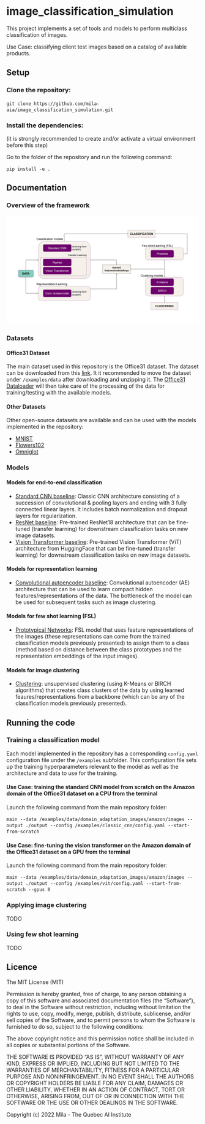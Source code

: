 # image_classification_simulation


This project implements a set of tools and models to perform multiclass classification of images.

Use Case: classifying client test images based on a catalog of available products.

## Setup

### Clone the repository:

    git clone https://github.com/mila-aia/image_classification_simulation.git

### Install the dependencies:
(it is strongly recommended to create and/or activate a virtual environment before this step)

Go to the folder of the repository and run the following command:

    pip install -e .

## Documentation

### Overview of the framework

![Fig0](docs/figures/fig0.jpg)

### Datasets

#### Office31 Dataset

The main dataset used in this repository is the Office31 dataset. The dataset can be downloaded from this [link](https://drive.google.com/file/d/0B4IapRTv9pJ1WGZVd1VDMmhwdlE/view?resourcekey=0-gNMHVtZfRAyO_t2_WrOunA). It it recommended to move the dataset under `/examples/data` after downloading and unzipping it. The [Office31 Dataloader](/image_classification_simulation/data/office31_loader.py) will then take care of the processing of the data for training/testing with the available models.

#### Other Datasets

Other open-source datasets are available and can be used with the models implemented in the repository:

* [MNIST](/image_classification_simulation/data/mnist_loader.py)
* [Flowers102](/image_classification_simulation/data/flowers102_loader.py)
* [Omniglot](/image_classification_simulation/data/omniglot_loader.py)

### Models

#### Models for end-to-end classification

* [Standard CNN baseline](/image_classification_simulation/models/classic_cnn_baseline.py): Classic CNN architecture consisting of a succession of convolutional & pooling layers and ending with 3 fully connected linear layers. It includes batch normalization and dropout layers for regularization.
* [ResNet baseline](/image_classification_simulation/models/resnet_baseline.py): Pre-trained ResNet18 architecture that can be fine-tuned (transfer learning) for downstream classification tasks on new image datasets.
* [Vision Transformer baseline](/image_classification_simulation/models/vit_baseline.py): Pre-trained Vision Transformer (ViT) architecture from HuggingFace that can be fine-tuned (transfer learning) for downstream classification tasks on new image datasets.

#### Models for representation learning

* [Convolutional autoencoder baseline](/image_classification_simulation/models/autoencoder_baseline.py): Convolutional autoencoder (AE) architecture that can be used to learn compact hidden features/representations of the data. The bottleneck of the model can be used for subsequent tasks such as image clustering.

#### Models for few shot learning (FSL)

* [Prototypical Networks](/image_classification_simulation/models/protonet.py): FSL model that uses feature representations of the images (these representations can come from the trained classification models previously presented) to assign them to a class (method based on distance between the class prototypes and the representation embeddings of the input images).

#### Models for image clustering

* [Clustering](/image_classification_simulation/models/clustering_tools.py): unsupervised clustering (using K-Means or BIRCH algorithms) that creates class clusters of the data by using learned feaures/representations from a backbone (which can be any of the classification models previously presented).

## Running the code

### Training a classification model

Each model implemented in the repository has a corresponding `config.yaml` configuration file under the `/examples` subfolder. This configuration file sets up the training hyperparameters relevant to the model as well as the architecture and data to use for the training.

#### Use Case: training the standard CNN model from scratch on the Amazon domain of the Office31 dataset on a CPU from the terminal

Launch the following command from the main repository folder:
```
main --data /examples/data/domain_adaptation_images/amazon/images --output ./output --config /examples/classic_cnn/config.yaml --start-from-scratch
```

#### Use Case: fine-tuning the vision transformer on the Amazon domain of the Office31 dataset on a GPU from the terminal

Launch the following command from the main repository folder:
```
main --data /examples/data/domain_adaptation_images/amazon/images --output ./output --config /examples/vit/config.yaml --start-from-scratch --gpus 0
```

### Applying image clustering

TODO

### Using few shot learning

TODO


## Licence

The MIT License (MIT)

Permission is hereby granted, free of charge, to any person obtaining a copy of this software and associated documentation files (the “Software”), to deal in the Software without restriction, including without limitation the rights to use, copy, modify, merge, publish, distribute, sublicense, and/or sell copies of the Software, and to permit persons to whom the Software is furnished to do so, subject to the following conditions:

The above copyright notice and this permission notice shall be included in all copies or substantial portions of the Software.

THE SOFTWARE IS PROVIDED “AS IS”, WITHOUT WARRANTY OF ANY KIND, EXPRESS OR IMPLIED, INCLUDING BUT NOT LIMITED TO THE WARRANTIES OF MERCHANTABILITY, FITNESS FOR A PARTICULAR PURPOSE AND NONINFRINGEMENT. IN NO EVENT SHALL THE AUTHORS OR COPYRIGHT HOLDERS BE LIABLE FOR ANY CLAIM, DAMAGES OR OTHER LIABILITY, WHETHER IN AN ACTION OF CONTRACT, TORT OR OTHERWISE, ARISING FROM, OUT OF OR IN CONNECTION WITH THE SOFTWARE OR THE USE OR OTHER DEALINGS IN THE SOFTWARE.

Copyright (c) 2022 Mila - The Quebec AI Institute
